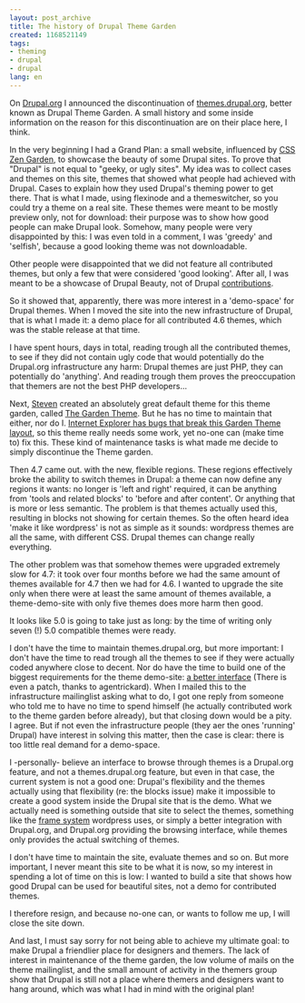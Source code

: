 ```yaml
---
layout: post_archive
title: The history of Drupal Theme Garden
created: 1168521149
tags:
- theming
- drupal
- drupal
lang: en
---
```

On [Drupal.org](http://drupal.org) I announced the discontinuation of [themes.drupal.org](http://themes.drupal.org/), better known as Drupal Theme Garden. A small history and some inside information on the reason for this discontinuation are on their place here, I think.

In the very beginning I had a Grand Plan: a small website, influenced by [CSS Zen Garden](http://www.csszengarden.com/), to showcase the beauty of some Drupal sites. To prove that "Drupal" is not equal to "geeky, or ugly sites". My idea was to collect cases and themes on this site, themes that showed what people had achieved with Drupal. Cases to explain how they used Drupal's theming power to get there. That is what I made, using flexinode and a themeswitcher, so you could try a theme on a real site. These themes were meant to be mostly preview only, not for download: their purpose was to show how good people can make Drupal look. Somehow, many people were very disappointed by this: I was even told in a comment, I was 'greedy' and 'selfish', because a good looking theme was not downloadable.

Other people were disappointed that we did not feature all contributed themes, but only a few that were considered 'good looking'. After all, I was meant to be a showcase of Drupal Beauty, not of Drupal [contributions](http://drupal.org/project/Themes).

So it showed that, apparently, there was more interest in a 'demo-space' for Drupal themes. When I moved the site into the new infrastructure of Drupal, that is what I made it: a demo place for all contributed 4.6 themes, which was the stable release at that time.

I have spent hours, days in total, reading trough all the contributed themes, to see if they did not contain ugly code that would potentially do the Drupal.org infrastructure any harm: Drupal themes are just PHP, they can potentially do 'anything'. And reading trough them proves the preoccupation that themers are not the best PHP developers...

Next, [Steven](http://www.acko.net) created an absolutely great default theme for this theme garden, called [The Garden Theme](http://themes.drupal.org/node?theme=garden). But he has no time to maintain that either, nor do I. [Internet Explorer has bugs that break this Garden Theme layout](http://drupal.org/node/79557), so this theme really needs some work, yet no-one can (make time to) fix this. These kind of maintenance tasks is what made me decide to simply discontinue the Theme garden.

Then 4.7 came out. with the new, flexible regions. These regions effectively broke the ability to switch themes in Drupal: a theme can now define any regions it wants: no longer is 'left and right' required, it can be anything from 'tools and related blocks' to 'before and after content'. Or anything that is more or less semantic. The problem is that themes actually used this, resulting in blocks not showing for certain themes. So the often heard idea 'make it like wordpress' is not as simple as it sounds: wordpress themes are all the same, with different CSS. Drupal themes can change really everything.

The other problem was that somehow themes were upgraded extremely slow for 4.7: it took over four months before we had the same amount of themes available for 4.7 then we had for 4.6. I wanted to upgrade the site only when there were at least the same amount of themes available, a theme-demo-site with only five themes does more harm then good.

It looks like 5.0 is going to take just as long: by the time of writing only seven (!) 5.0 compatible themes were ready.

I don't have the time to maintain themes.drupal.org, but more important: I don't have the time to read trough all the themes to see if they were actually coded anywhere close to decent. Nor do  have the time to build one of the biggest requirements for the theme demo-site: [a better interface](http://drupal.org/node/82340) (There is even a patch, thanks to agentrickard). When I mailed this to the infrastructure mailinglist asking what to do, I got one reply from someone who told me to have no time to spend himself (he actually contributed work to the theme garden before already), but that closing down would be a pity. I agree. But if not even the infrastructure people (they aer the ones 'running' Drupal) have interest in solving this matter, then the case is clear: there is too little real demand for a demo-space.

I -personally- believe an interface to browse through themes is a Drupal.org feature, and not a themes.drupal.org feature, but even in that case, the current system is not a good one: Drupal's flexibility and the themes actually using that flexibility (re: the blocks issue) make it impossible to create a good system inside the Drupal site that is the demo. What we actually need is something outside that site to select the themes, something like the [frame system](http://alexking.org/projects/wordpress/theme_browser.php) wordpress uses, or simply a better integration with Drupal.org, and Drupal.org providing the browsing interface, while themes only provides the actual switching of themes.

I don't have time to maintain the site, evaluate themes and so on. But more important, I never meant this site to be what it is now, so my interest in spending a lot of time on this is low: I wanted to build a site that shows how good Drupal can be used for beautiful sites, not a demo for contributed themes.

I therefore resign, and because no-one can, or wants to follow me up, I will close the site down.

And last, I must say sorry for not being able to achieve my ultimate goal: to make Drupal a friendlier place for designers and themers. The lack of interest in maintenance of the theme garden, the low volume of mails on the theme mailinglist, and the small amount of activity in the themers group show that Drupal is still not a place where themers and designers want to hang around, which was what I had in mind with the original plan!

